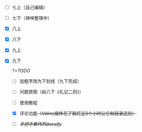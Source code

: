 - [ ] 七上（自己编辑）

- [ ] 七下（坤坤整理中）

- [x] 八上

- [x] 八下

- [x] 九上

- [x] 九下

  ?>*TODO*

  - [ ] 加粗字改为下划线（九下完成）
  - [ ] 问题原图（如八下《礼记二则》）
  - [ ] 使用教程
  - [x] 评论功能~~（Valine插件花了我将近3个小时让它和目录适应）~~
  - [ ] *~~手把手教伟烈docsify~~*
  
  